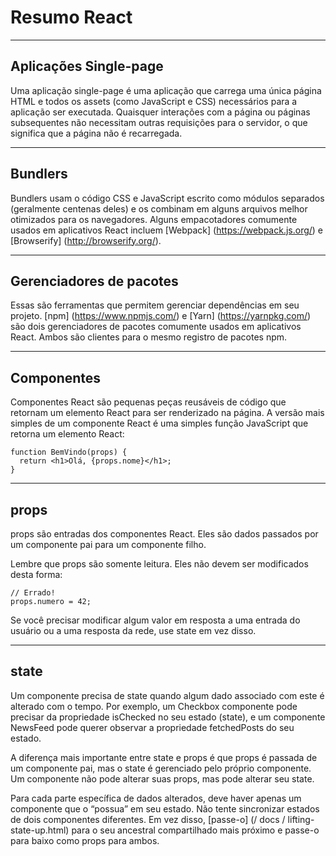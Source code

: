 # Resumo React
<hr>

## Aplicações Single-page

Uma aplicação single-page é uma aplicação que carrega uma única página HTML e todos os assets (como JavaScript e CSS) necessários para a aplicação ser executada. Quaisquer interações com a página ou páginas subsequentes não necessitam outras requisições para o servidor, o que significa que a página não é recarregada.
<Hr>

## Bundlers

Bundlers usam o código CSS e JavaScript escrito como módulos separados (geralmente centenas deles) e os combinam em alguns arquivos melhor otimizados para os navegadores. Alguns empacotadores comumente usados em aplicativos React incluem [Webpack] (https://webpack.js.org/) e [Browserify] (http://browserify.org/).
<Hr>


## Gerenciadores de pacotes
 Essas são ferramentas que permitem gerenciar dependências em seu projeto. [npm] (https://www.npmjs.com/) e [Yarn] (https://yarnpkg.com/) são dois gerenciadores de pacotes comumente usados em aplicativos React. Ambos são clientes para o mesmo registro de pacotes npm.
 <Hr>

## Componentes

Componentes React são pequenas peças reusáveis de código que retornam um elemento React para ser renderizado na página. A versão mais simples de um componente React é uma simples função JavaScript que retorna um elemento React:

~~~
function BemVindo(props) {
  return <h1>Olá, {props.nome}</h1>;
}
~~~

<hr>

## props

props são entradas dos componentes React. Eles são dados passados por um componente pai para um componente filho.

Lembre que props são somente leitura. Eles não devem ser modificados desta forma:

~~~
// Errado!
props.numero = 42;
~~~

Se você precisar modificar algum valor em resposta a uma entrada do usuário ou a uma resposta da rede, use state em vez disso.
<Hr>

## state

Um componente precisa de state quando algum dado associado com este é alterado com o tempo. Por exemplo, um Checkbox componente pode precisar da propriedade isChecked no seu estado (state), e um componente NewsFeed pode querer observar a propriedade fetchedPosts do seu estado.

A diferença mais importante entre state e props é que props é passada de um componente pai, mas o state é gerenciado pelo próprio componente. Um componente não pode alterar suas props, mas pode alterar seu state.

Para cada parte específica de dados alterados, deve haver apenas um componente que o “possua” em seu estado. Não tente sincronizar estados de dois componentes diferentes. Em vez disso, [passe-o] (/ docs / lifting-state-up.html) para o seu ancestral compartilhado mais próximo e passe-o para baixo como props para ambos.
